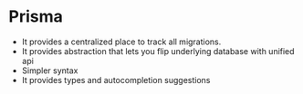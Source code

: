 # Prisma
- It provides a centralized place to track all migrations.
- It provides abstraction that lets you flip underlying database with unified api
- Simpler syntax
- It provides types and autocompletion suggestions
